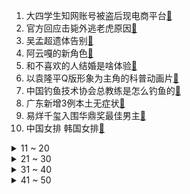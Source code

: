1. 大四学生知网账号被盗后现电商平台[:link:](https://s.weibo.com/weibo?q=%23大四学生知网账号被盗后现电商平台%23&Refer=top)
2. 官方回应击毙外逃老虎原因[:link:](https://s.weibo.com/weibo?q=%23官方回应击毙外逃老虎原因%23&Refer=top)
3. 吴孟超遗体告别[:link:](https://s.weibo.com/weibo?q=%23吴孟超遗体告别%23&Refer=top)
4. 阿云嘎的新角色[:link:](https://s.weibo.com/weibo?q=%23阿云嘎的新角色%23&Refer=top)
5. 和不喜欢的人结婚是啥体验[:link:](https://s.weibo.com/weibo?q=%23和不喜欢的人结婚是啥体验%23&Refer=top)
6. 以袁隆平Q版形象为主角的科普动画片[:link:](https://s.weibo.com/weibo?q=%23以袁隆平Q版形象为主角的科普动画片%23&Refer=top)
7. 中国钓鱼技术协会总教练是怎么钓鱼的[:link:](https://s.weibo.com/weibo?q=%23中国钓鱼技术协会总教练是怎么钓鱼的%23&Refer=top)
8. 广东新增3例本土无症状[:link:](https://s.weibo.com/weibo?q=%23广东新增3例本土无症状%23&Refer=top)
9. 易烊千玺入围华鼎奖最佳男主[:link:](https://s.weibo.com/weibo?q=%23易烊千玺入围华鼎奖最佳男主%23&Refer=top)
10. 中国女排 韩国女排[:link:](https://s.weibo.com/weibo?q=%23中国女排%20韩国女排%23&Refer=top)
<details>
<summary>11 ~ 20</summary>

11. 徐仁国朴宝英吻戏[:link:](https://s.weibo.com/weibo?q=%23徐仁国朴宝英吻戏%23&Refer=top)
12. 晋商消金致歉[:link:](https://s.weibo.com/weibo?q=%23晋商消金致歉%23&Refer=top)
13. 王珞丹 退圈[:link:](https://s.weibo.com/weibo?q=%23王珞丹%20退圈%23&Refer=top)
14. LV老板重返世界首富[:link:](https://s.weibo.com/weibo?q=%23LV老板重返世界首富%23&Refer=top)
15. 为袁隆平拍照24年存500多张照片[:link:](https://s.weibo.com/weibo?q=%23为袁隆平拍照24年存500多张照片%23&Refer=top)
16. INTO1应援色和粉丝名[:link:](https://s.weibo.com/weibo?q=%23INTO1应援色和粉丝名%23&Refer=top)
17. 当面试官问你离职的原因[:link:](https://s.weibo.com/weibo?q=%23当面试官问你离职的原因%23&Refer=top)
18. 范丞丞的袜子穿反了[:link:](https://s.weibo.com/weibo?q=%23范丞丞的袜子穿反了%23&Refer=top)
19. 黑暗中看手机对眼睛伤害有多大[:link:](https://s.weibo.com/weibo?q=%23黑暗中看手机对眼睛伤害有多大%23&Refer=top)
20. 被学医耽误了的演员[:link:](https://s.weibo.com/weibo?q=%23被学医耽误了的演员%23&Refer=top)
</details>
<details>
<summary>21 ~ 30</summary>

21. 发现自己生性薄凉的瞬间[:link:](https://s.weibo.com/weibo?q=%23发现自己生性薄凉的瞬间%23&Refer=top)
22. 他说我不过就是一个吴孟超[:link:](https://s.weibo.com/weibo?q=%23他说我不过就是一个吴孟超%23&Refer=top)
23. 陆啸姜可乐牛奶吻[:link:](https://s.weibo.com/weibo?q=%23陆啸姜可乐牛奶吻%23&Refer=top)
24. 那些最毁三观的广告[:link:](https://s.weibo.com/weibo?q=%23那些最毁三观的广告%23&Refer=top)
25. 被医学专业耽误的影帝[:link:](https://s.weibo.com/weibo?q=%23被医学专业耽误的影帝%23&Refer=top)
26. 张歆艺分享儿子可爱趣事[:link:](https://s.weibo.com/weibo?q=%23张歆艺分享儿子可爱趣事%23&Refer=top)
27. 黄小蕾 没有人是天生的气氛担当[:link:](https://s.weibo.com/weibo?q=%23黄小蕾%20没有人是天生的气氛担当%23&Refer=top)
28. 被姜云升笑死[:link:](https://s.weibo.com/weibo?q=%23被姜云升笑死%23&Refer=top)
29. 帝皇书[:link:](https://s.weibo.com/weibo?q=%23帝皇书%23&Refer=top)
30. 凯尔特人 篮网[:link:](https://s.weibo.com/weibo?q=%23凯尔特人%20篮网%23&Refer=top)
</details>
<details>
<summary>31 ~ 40</summary>

31. 普京与拜登将于6月16日举行会晤[:link:](https://s.weibo.com/weibo?q=%23普京与拜登将于6月16日举行会晤%23&Refer=top)
32. 辣目洋子社死现场[:link:](https://s.weibo.com/weibo?q=%23辣目洋子社死现场%23&Refer=top)
33. 黄景瑜跳情人[:link:](https://s.weibo.com/weibo?q=%23黄景瑜跳情人%23&Refer=top)
34. 李斯丹妮 黑暗是艺人的必修课[:link:](https://s.weibo.com/weibo?q=%23李斯丹妮%20黑暗是艺人的必修课%23&Refer=top)
35. 台北市长称8成新冠确诊者不用住院[:link:](https://s.weibo.com/weibo?q=%23台北市长称8成新冠确诊者不用住院%23&Refer=top)
36. 甘肃马拉松遇难者家属获赔95万元[:link:](https://s.weibo.com/weibo?q=%23甘肃马拉松遇难者家属获赔95万元%23&Refer=top)
37. 龙王流萤成婚[:link:](https://s.weibo.com/weibo?q=%23龙王流萤成婚%23&Refer=top)
38. 男子冒充美女主播骗打赏超1000万[:link:](https://s.weibo.com/weibo?q=%23男子冒充美女主播骗打赏超1000万%23&Refer=top)
39. 两只蜜蜂合伙拧开瓶盖[:link:](https://s.weibo.com/weibo?q=%23两只蜜蜂合伙拧开瓶盖%23&Refer=top)
40. 曝光彦希偷戒指的店家道歉[:link:](https://s.weibo.com/weibo?q=%23曝光彦希偷戒指的店家道歉%23&Refer=top)
</details>
<details>
<summary>41 ~ 50</summary>

41. 王梦洁躲一传[:link:](https://s.weibo.com/weibo?q=%23王梦洁躲一传%23&Refer=top)
42. 美国人将蝉做成巧克力[:link:](https://s.weibo.com/weibo?q=%23美国人将蝉做成巧克力%23&Refer=top)
43. 原来荔枝也有排名[:link:](https://s.weibo.com/weibo?q=%23原来荔枝也有排名%23&Refer=top)
44. 中国超德国成英国最大进口来源国[:link:](https://s.weibo.com/weibo?q=%23中国超德国成英国最大进口来源国%23&Refer=top)
45. 小区电梯突然加速撞顶楼致1死[:link:](https://s.weibo.com/weibo?q=%23小区电梯突然加速撞顶楼致1死%23&Refer=top)
46. 夫妻拒养听障儿被判不许离婚[:link:](https://s.weibo.com/weibo?q=%23夫妻拒养听障儿被判不许离婚%23&Refer=top)
47. 31省区市新增13例确诊[:link:](https://s.weibo.com/weibo?q=%2331省区市新增13例确诊%23&Refer=top)
48. 喻言回应缺席节目录制[:link:](https://s.weibo.com/weibo?q=%23喻言回应缺席节目录制%23&Refer=top)
49. 广州夜空画出袁隆平[:link:](https://s.weibo.com/weibo?q=%23广州夜空画出袁隆平%23&Refer=top)
50. 追爱吧哥哥 男星追素女[:link:](https://s.weibo.com/weibo?q=%23追爱吧哥哥%20男星追素女%23&Refer=top)
51. 2021LPL夏季转会期[:link:](https://s.weibo.com/weibo?q=%232021LPL夏季转会期%23&Refer=top)
</details>